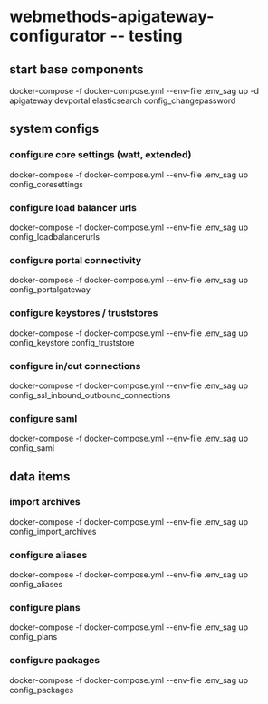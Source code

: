 # webmethods-apigateway-configurator -- testing

## start base components

docker-compose -f docker-compose.yml --env-file .env_sag up -d apigateway devportal elasticsearch config_changepassword

## system configs

### configure core settings (watt, extended)

docker-compose -f docker-compose.yml --env-file .env_sag up config_coresettings

### configure load balancer urls

docker-compose -f docker-compose.yml --env-file .env_sag up config_loadbalancerurls

### configure portal connectivity

docker-compose -f docker-compose.yml --env-file .env_sag up config_portalgateway

### configure keystores / truststores

docker-compose -f docker-compose.yml --env-file .env_sag up config_keystore config_truststore

### configure in/out connections

docker-compose -f docker-compose.yml --env-file .env_sag up config_ssl_inbound_outbound_connections

### configure saml

docker-compose -f docker-compose.yml --env-file .env_sag up config_saml


## data items

### import archives

docker-compose -f docker-compose.yml --env-file .env_sag up config_import_archives

### configure aliases

docker-compose -f docker-compose.yml --env-file .env_sag up config_aliases

### configure plans

docker-compose -f docker-compose.yml --env-file .env_sag up config_plans

### configure packages

docker-compose -f docker-compose.yml --env-file .env_sag up config_packages
